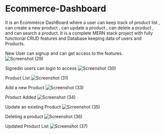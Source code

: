 # Ecommerce-Dashboard
It is an Ecommerce DashBoard where a user can keep track of product list ,
can create a new product , can update a product , can delete a product , and can search a product.
It is a complete MERN stack project with fully functional CRUD features and Database keeping data of users and Products. 


New User can signup and can get access to the features.
 ![Screenshot (29)](https://user-images.githubusercontent.com/95162318/204245290-3074e448-0c2b-419b-95b8-e84d5db4196c.png)
 
 
 Signedin users can login to access
![Screenshot (30)](https://user-images.githubusercontent.com/95162318/204245355-c2373c9e-6132-4478-8e65-a0a0de70eff9.png)


Product List
![Screenshot (31)](https://user-images.githubusercontent.com/95162318/204245403-9f902861-8a6f-4fd0-9d56-38ae85fb2a30.png)


Add a new Product
![Screenshot (33)](https://user-images.githubusercontent.com/95162318/204245419-3905d7c0-7c9b-44ce-ae46-9b203128d828.png)


Product Added
![Screenshot (34)](https://user-images.githubusercontent.com/95162318/204245462-c9614d6b-c453-43bc-8efb-49f2ae85ad20.png)


Update an existing Product 
![Screenshot (35)](https://user-images.githubusercontent.com/95162318/204245479-3a9a0644-de32-42a7-a436-9220c0d32b08.png)


Deleting a product
![Screenshot (36)](https://user-images.githubusercontent.com/95162318/204245496-135eebcc-633d-48b1-837f-46ceb714b9d4.png)


Updated Product List
![Screenshot (37)](https://user-images.githubusercontent.com/95162318/204245502-611d12ea-3a1c-4643-ba76-7bfad63a55a1.png)
